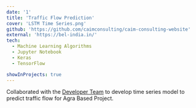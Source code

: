 ```yaml
---
date: '1'
title: 'Traffic Flow Prediction'
cover: 'LSTM Time Series.png'
github: 'https://github.com/caimconsulting/caim-consulting-website'
external: 'https://bel-india.in/'
tech:
  - Machine Learning Algorithms
  - Jupyter Notebook
  - Keras 
  - TensorFlow

showInProjects: true
---
```


Collaborated with the [Developer Team](https://bel-india.in/) to develop time series model to predict traffic flow for Agra Based Project.
